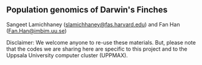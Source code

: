 ## Population genomics of Darwin's Finches

Sangeet Lamichhaney (slamichhaney@fas.harvard.edu) and Fan Han (Fan.Han@imbim.uu.se)


Disclaimer: We welcome anyone to re-use these materials. But, please note that the codes we are sharing here are specific to this project and to the Uppsala University computer cluster (UPPMAX).
